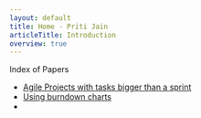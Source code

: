 ```yaml
---
layout: default
title: Home - Priti Jain
articleTitle: Introduction
overview: true
---
```


Index of Papers

+ [Agile Projects with tasks bigger than a sprint](acp_project_breaks.html)
+ [Using burndown charts](acp_use_burn_charts.html)
+ 
